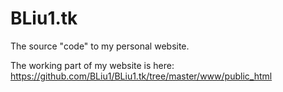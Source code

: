 # BLiu1.tk

The source "code" to my personal website.

The working part of my website is here: https://github.com/BLiu1/BLiu1.tk/tree/master/www/public_html
